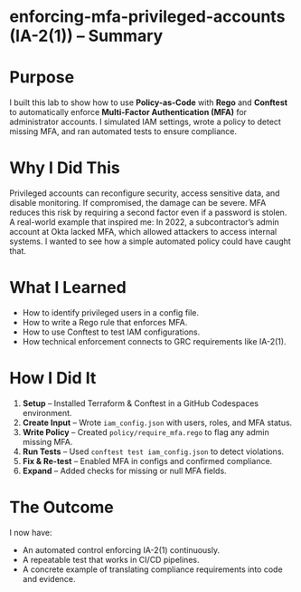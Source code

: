 # enforcing-mfa-privileged-accounts (IA-2(1)) – Summary

# **Purpose**
I built this lab to show how to use **Policy-as-Code** with **Rego** and **Conftest** to automatically enforce **Multi-Factor Authentication (MFA)** for administrator accounts. I simulated IAM settings, wrote a policy to detect missing MFA, and ran automated tests to ensure compliance.

# **Why I Did This**
Privileged accounts can reconfigure security, access sensitive data, and disable monitoring. If compromised, the damage can be severe. MFA reduces this risk by requiring a second factor even if a password is stolen.
A real-world example that inspired me: In 2022, a subcontractor’s admin account at Okta lacked MFA, which allowed attackers to access internal systems. I wanted to see how a simple automated policy could have caught that.

# **What I Learned**

* How to identify privileged users in a config file.
* How to write a Rego rule that enforces MFA.
* How to use Conftest to test IAM configurations.
* How technical enforcement connects to GRC requirements like IA-2(1).

# **How I Did It**

1. **Setup** – Installed Terraform & Conftest in a GitHub Codespaces environment.
2. **Create Input** – Wrote `iam_config.json` with users, roles, and MFA status.
3. **Write Policy** – Created `policy/require_mfa.rego` to flag any admin missing MFA.
4. **Run Tests** – Used `conftest test iam_config.json` to detect violations.
5. **Fix & Re-test** – Enabled MFA in configs and confirmed compliance.
6. **Expand** – Added checks for missing or null MFA fields.

# **The Outcome**
I now have:

* An automated control enforcing IA-2(1) continuously.
* A repeatable test that works in CI/CD pipelines.
* A concrete example of translating compliance requirements into code and evidence.
